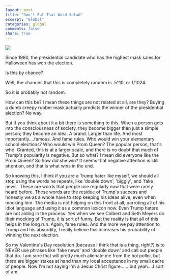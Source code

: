 ```yaml
---
layout: post
title: "Don't Eat That Word Salad"
excerpt: "Global"
categories: global
comments: false
share: true
---
```




![](http://yournewswire.com/trump-master-super-fake-news-ron-paul/)



Since 1980, the presidential candidate who has the highest mask sales for Halloween has won the election.


Is this by chance?

Well, the chances that this is completely random is .5^10, or 1/1024. 

So it is probably not random.


How can this be? I mean these things are not related at all, are they? Buying a dumb creepy rubber mask actually predicts the winner of the presidential election? No way.


But if you think about it a bit there is something to this. When a person gets into the consciousness of society, they become bigger than just a simple person; they become an idea. A brand. Larger than life. And most importantly....famous.  And fame rules. Who would win your elementary school elections? Who would win Prom Queen? The popular person, that's who. Granted, this is at a larger scale, and there is no doubt that much of Trump's popularity is negative. But so what? I mean did everyone like the Prom Queen? So how did she win? It seems that negative attention is still attention, and that is what wins in the end. 


So knowing this, I think if you are a Trump hater like myself, we should all stop using the words he repeats, like 'double down', 'biggly', and 'fake news'. These are words that people use regularly now that were rarely heard before. These words are the residue of Trump's success and honestly we as a whole have to stop keeping his ideas alive, even when mocking him. The media is not helping on this front at all, parroting all of his idiot language and using it as a common lexicon now. Even Trump haters are not aiding in the process. Yes when we see Colbert and Seth Meyers do their mocking of Trump, it is sort of funny. But the reality is that all of this helps in the long run. Again, fame rules. And the more we pay attention to Trump and his absurdity, I really believe this increases his probability of winning the next election.


So my Valentine's Day resolution (because I think that is a thing, right?) is to NEVER use phrases like 'fake news' and 'double down' and call out people that do. I am sure that will pretty much alienate me from the hoi polloi, but there are bigger stakes at hand than my local acceptance in my small cadre of people. Now I'm not saying I'm a Jesus Christ figure.......but yeah....I sort of am.








